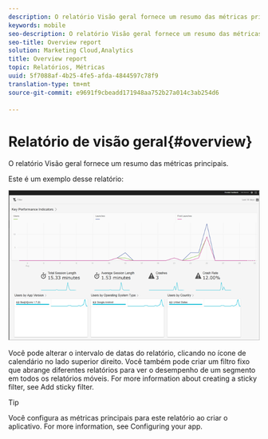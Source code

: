 ```yaml
---
description: O relatório Visão geral fornece um resumo das métricas principais.
keywords: mobile
seo-description: O relatório Visão geral fornece um resumo das métricas principais.
seo-title: Overview report
solution: Marketing Cloud,Analytics
title: Overview report
topic: Relatórios, Métricas
uuid: 5f7088af-4b25-4fe5-afda-4844597c78f9
translation-type: tm+mt
source-git-commit: e9691f9cbeadd171948aa752b27a014c3ab254d6

---
```



# Relatório de visão geral{#overview}

O relatório Visão geral fornece um resumo das métricas principais.

Este é um exemplo desse relatório:

![](assets/report_usage_overview.png)

Você pode alterar o intervalo de datas do relatório, clicando no ícone de calendário no lado superior direito. Você também pode criar um filtro fixo que abrange diferentes relatórios para ver o desempenho de um segmento em todos os relatórios móveis. For more information about creating a sticky filter, see Add sticky filter.[](/help/using/usage/reports-customize/t-sticky-filter.md)

>[!TIP]
>
>Você configura as métricas principais para este relatório ao criar o aplicativo. For more information, see Configuring your app.[](/help/using/c-manage-app-settings/c-mob-confg-app/c-mob-confg-app.md)

